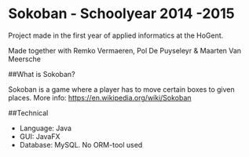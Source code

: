 # Sokoban - Schoolyear 2014 -2015

Project made in the first year of applied informatics at the HoGent.

Made together with Remko Vermaeren, Pol De Puyseleyr & Maarten Van Meersche


##What is Sokoban?

Sokoban is a game where a player has to move certain boxes to given places.
More info: https://en.wikipedia.org/wiki/Sokoban

##Technical

- Language: Java
- GUI: JavaFX
- Database: MySQL. No ORM-tool used
